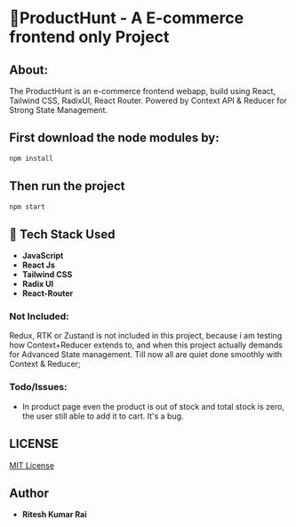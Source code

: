 # 🚀ProductHunt - A E-commerce frontend only Project

## About:

The ProductHunt is an e-commerce frontend webapp, build using React, Tailwind CSS, RadixUI, React Router. Powered by Context API & Reducer for Strong State Management.

## First download the node modules by:

```cmd
npm install
```

## Then run the project

```cmd
npm start
```

## 🚀 Tech Stack Used

- **JavaScript**
- **React Js**
- **Tailwind CSS**
- **Radix UI**
- **React-Router**

### Not Included:

Redux, RTK or Zustand is not included in this project, because i am testing how Context+Reducer extends to, and when this project actually demands for Advanced State management. Till now all are quiet done smoothly with Context & Reducer;

### Todo/Issues:

- In product page even the product is out of stock and total stock is zero, the user still able to add it to cart. It's a bug.

## LICENSE

[MIT License](LICENSE)

## Author

- **Ritesh Kumar Rai**
